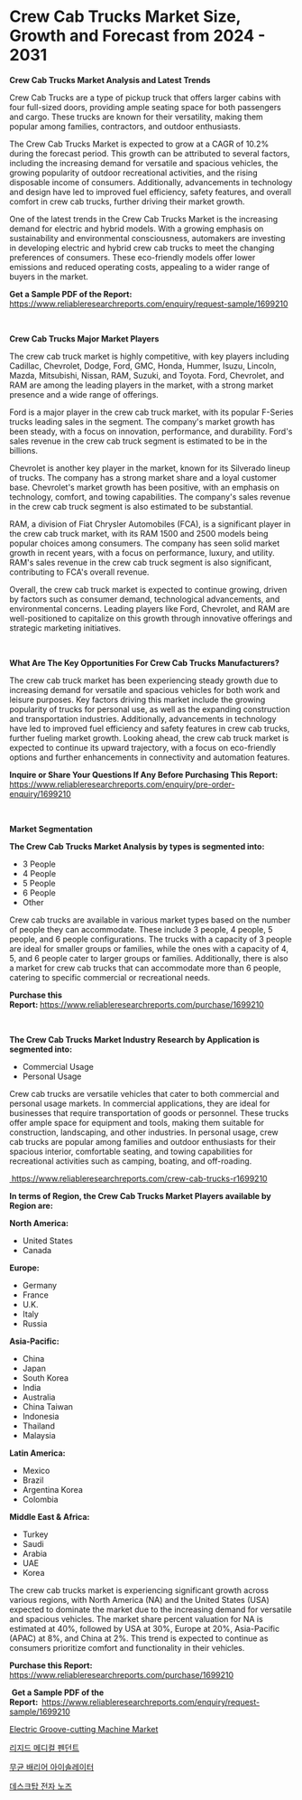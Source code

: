 <p><h1>Crew Cab Trucks Market Size, Growth and Forecast from 2024 - 2031</h1></p><p><strong>Crew Cab Trucks Market Analysis and Latest Trends</strong></p>
<p><p>Crew Cab Trucks are a type of pickup truck that offers larger cabins with four full-sized doors, providing ample seating space for both passengers and cargo. These trucks are known for their versatility, making them popular among families, contractors, and outdoor enthusiasts.</p><p>The Crew Cab Trucks Market is expected to grow at a CAGR of 10.2% during the forecast period. This growth can be attributed to several factors, including the increasing demand for versatile and spacious vehicles, the growing popularity of outdoor recreational activities, and the rising disposable income of consumers. Additionally, advancements in technology and design have led to improved fuel efficiency, safety features, and overall comfort in crew cab trucks, further driving their market growth.</p><p>One of the latest trends in the Crew Cab Trucks Market is the increasing demand for electric and hybrid models. With a growing emphasis on sustainability and environmental consciousness, automakers are investing in developing electric and hybrid crew cab trucks to meet the changing preferences of consumers. These eco-friendly models offer lower emissions and reduced operating costs, appealing to a wider range of buyers in the market.</p></p>
<p><strong>Get a Sample PDF of the Report:&nbsp;</strong> <a href="https://www.reliableresearchreports.com/enquiry/request-sample/1699210">https://www.reliableresearchreports.com/enquiry/request-sample/1699210</a></p>
<p>&nbsp;</p>
<p><strong>Crew Cab Trucks Major Market Players</strong></p>
<p><p>The crew cab truck market is highly competitive, with key players including Cadillac, Chevrolet, Dodge, Ford, GMC, Honda, Hummer, Isuzu, Lincoln, Mazda, Mitsubishi, Nissan, RAM, Suzuki, and Toyota. Ford, Chevrolet, and RAM are among the leading players in the market, with a strong market presence and a wide range of offerings.</p><p>Ford is a major player in the crew cab truck market, with its popular F-Series trucks leading sales in the segment. The company's market growth has been steady, with a focus on innovation, performance, and durability. Ford's sales revenue in the crew cab truck segment is estimated to be in the billions.</p><p>Chevrolet is another key player in the market, known for its Silverado lineup of trucks. The company has a strong market share and a loyal customer base. Chevrolet's market growth has been positive, with an emphasis on technology, comfort, and towing capabilities. The company's sales revenue in the crew cab truck segment is also estimated to be substantial.</p><p>RAM, a division of Fiat Chrysler Automobiles (FCA), is a significant player in the crew cab truck market, with its RAM 1500 and 2500 models being popular choices among consumers. The company has seen solid market growth in recent years, with a focus on performance, luxury, and utility. RAM's sales revenue in the crew cab truck segment is also significant, contributing to FCA's overall revenue.</p><p>Overall, the crew cab truck market is expected to continue growing, driven by factors such as consumer demand, technological advancements, and environmental concerns. Leading players like Ford, Chevrolet, and RAM are well-positioned to capitalize on this growth through innovative offerings and strategic marketing initiatives.</p></p>
<p>&nbsp;</p>
<p><strong>What Are The Key Opportunities For Crew Cab Trucks Manufacturers?</strong></p>
<p><p>The crew cab truck market has been experiencing steady growth due to increasing demand for versatile and spacious vehicles for both work and leisure purposes. Key factors driving this market include the growing popularity of trucks for personal use, as well as the expanding construction and transportation industries. Additionally, advancements in technology have led to improved fuel efficiency and safety features in crew cab trucks, further fueling market growth. Looking ahead, the crew cab truck market is expected to continue its upward trajectory, with a focus on eco-friendly options and further enhancements in connectivity and automation features.</p></p>
<p><strong>Inquire or Share Your Questions If Any Before Purchasing This Report:</strong> <a href="https://www.reliableresearchreports.com/enquiry/pre-order-enquiry/1699210">https://www.reliableresearchreports.com/enquiry/pre-order-enquiry/1699210</a></p>
<p>&nbsp;</p>
<p><strong>Market Segmentation</strong></p>
<p><strong>The Crew Cab Trucks Market Analysis by types is segmented into:</strong></p>
<p><ul><li>3 People</li><li>4 People</li><li>5 People</li><li>6 People</li><li>Other</li></ul></p>
<p><p>Crew cab trucks are available in various market types based on the number of people they can accommodate. These include 3 people, 4 people, 5 people, and 6 people configurations. The trucks with a capacity of 3 people are ideal for smaller groups or families, while the ones with a capacity of 4, 5, and 6 people cater to larger groups or families. Additionally, there is also a market for crew cab trucks that can accommodate more than 6 people, catering to specific commercial or recreational needs.</p></p>
<p><strong>Purchase this Report:&nbsp;</strong><a href="https://www.reliableresearchreports.com/purchase/1699210">https://www.reliableresearchreports.com/purchase/1699210</a></p>
<p>&nbsp;</p>
<p><strong>The Crew Cab Trucks Market Industry Research by Application is segmented into:</strong></p>
<p><ul><li>Commercial Usage</li><li>Personal Usage</li></ul></p>
<p><p>Crew cab trucks are versatile vehicles that cater to both commercial and personal usage markets. In commercial applications, they are ideal for businesses that require transportation of goods or personnel. These trucks offer ample space for equipment and tools, making them suitable for construction, landscaping, and other industries. In personal usage, crew cab trucks are popular among families and outdoor enthusiasts for their spacious interior, comfortable seating, and towing capabilities for recreational activities such as camping, boating, and off-roading.</p></p>
<p><a href="https://www.reliableresearchreports.com/crew-cab-trucks-r1699210">&nbsp;https://www.reliableresearchreports.com/crew-cab-trucks-r1699210</a></p>
<p><strong>In terms of Region, the Crew Cab Trucks Market Players available by Region are:</strong></p>
<p>
    <p> <strong> North America: </strong>
        <ul>
            <li>United States</li>
            <li>Canada</li>
        </ul>
        </p> 
    <p> <strong> Europe: </strong>
        <ul>
            <li>Germany</li>
            <li>France</li>
            <li>U.K.</li>
            <li>Italy</li>
            <li>Russia</li>
        </ul>
        </p> 
    <p> <strong> Asia-Pacific: </strong>
        <ul>
            <li>China</li>
            <li>Japan</li>
            <li>South Korea</li>
            <li>India</li>
            <li>Australia</li>
            <li>China Taiwan</li>
            <li>Indonesia</li>
            <li>Thailand</li>
            <li>Malaysia</li>
        </ul>
        </p> 
    <p> <strong> Latin America: </strong>
        <ul>
            <li>Mexico</li>
            <li>Brazil</li>
            <li>Argentina Korea</li>
            <li>Colombia</li>
        </ul>
        </p> 
    <p> <strong> Middle East & Africa: </strong>
        <ul>
            <li>Turkey</li>
            <li>Saudi</li>
            <li>Arabia</li>
            <li>UAE</li>
            <li>Korea</li>
        </ul>
    </p>
    </p>
<p><p>The crew cab trucks market is experiencing significant growth across various regions, with North America (NA) and the United States (USA) expected to dominate the market due to the increasing demand for versatile and spacious vehicles. The market share percent valuation for NA is estimated at 40%, followed by USA at 30%, Europe at 20%, Asia-Pacific (APAC) at 8%, and China at 2%. This trend is expected to continue as consumers prioritize comfort and functionality in their vehicles.</p></p>
<p><strong>Purchase this Report: </strong><a href="https://www.reliableresearchreports.com/purchase/1699210">https://www.reliableresearchreports.com/purchase/1699210</a></p>
<p>&nbsp;<strong>Get a Sample PDF of the Report:&nbsp;&nbsp;</strong><a href="https://www.reliableresearchreports.com/enquiry/request-sample/1699210">https://www.reliableresearchreports.com/enquiry/request-sample/1699210</a></p>
<p><strong></strong></p>
<p><p><a href="https://github.com/Valeridd446677/Market-Research-Report-List-1/blob/main/electric-groove-cutting-machine-market.md">Electric Groove-cutting Machine Market</a></p><p><a href="https://medium.com/@simeonbode1/%EC%97%84%EA%B2%A9%ED%95%9C-%EC%9D%98%EB%A3%8C-%ED%8E%9C%EB%8D%98%ED%8A%B8-%EC%8B%9C%EC%9E%A5%EC%9D%80-%EC%8B%9C%EC%9E%A5-%EC%A0%90%EC%9C%A0%EC%9C%A8-%EA%B7%9C%EB%AA%A8-%EB%B0%8F-2031%EB%85%84%EA%B9%8C%EC%A7%80-%EC%98%88%EC%83%81-%ED%94%84%EB%A1%9C%EC%A0%9D%ED%8A%B8%EB%A5%BC-%EC%A4%91%EC%A0%90%EC%9C%BC%EB%A1%9C-%EB%86%93%EA%B3%A0-%EC%9E%88%EC%8A%B5%EB%8B%88%EB%8B%A4-93df66f75777">리지드 메디컬 펜던트</a></p><p><a href="https://medium.com/@joeyjohns20/%EB%AC%B4%EA%B7%A0%EB%B0%A9%EB%B2%BD%EA%B2%A9%EB%A6%AC%EC%9E%A5%EC%B9%98-%EC%8B%9C%EC%9E%A5-%EA%B7%9C%EB%AA%A8-cagr-%ED%8A%B8%EB%A0%8C%EB%93%9C-2024-2030-8cd4aad048df">무균 배리어 아이솔레이터</a></p><p><a href="https://github.com/wallacBahrtyinger567686/Market-Research-Report-List-2/blob/main/3697359122613.md">데스크탑 전자 노즈</a></p></p>